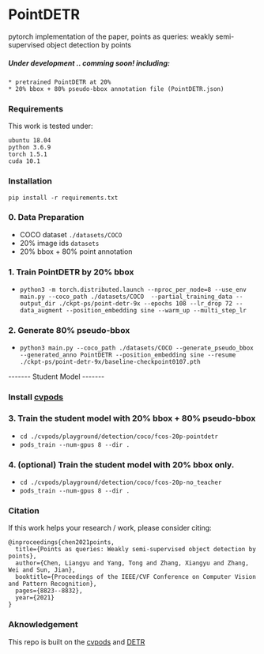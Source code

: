 # PointDETR
pytorch implementation of the paper, points as queries: weakly semi-supervised object detection by points

##### Under development .. comming soon! including:
    * pretrained PointDETR at 20%  
    * 20% bbox + 80% pseudo-bbox annotation file (PointDETR.json)

### Requirements
This work is tested under:
```
ubuntu 18.04
python 3.6.9
torch 1.5.1
cuda 10.1
```

### Installation
```
pip install -r requirements.txt
```

### 0. Data Preparation
* COCO dataset ```./datasets/COCO``` 
* 20% image ids ```datasets```
* 20% bbox + 80% point annotation

### 1. Train PointDETR by 20% bbox
* ```python3 -m torch.distributed.launch --nproc_per_node=8 --use_env main.py --coco_path ./datasets/COCO  --partial_training_data --output_dir ./ckpt-ps/point-detr-9x --epochs 108 --lr_drop 72 --data_augment --position_embedding sine --warm_up --multi_step_lr```

### 2. Generate 80% pseudo-bbox 
* ```python3 main.py --coco_path ./datasets/COCO --generate_pseudo_bbox --generated_anno PointDETR --position_embedding sine --resume ./ckpt-ps/point-detr-9x/baseline-checkpoint0107.pth```

-------  Student Model -------
### Install [cvpods](https://github.com/Megvii-BaseDetection/cvpods)

### 3. Train the student model with 20% bbox + 80% pseudo-bbox
* ```cd ./cvpods/playground/detection/coco/fcos-20p-pointdetr```
* ``` pods_train --num-gpus 8 --dir . ```

### 4. (optional) Train the student model with 20% bbox only. 
* ```cd ./cvpods/playground/detection/coco/fcos-20p-no_teacher```
* ``` pods_train --num-gpus 8 --dir . ```

### Citation
If this work helps your research / work, please consider citing:
```
@inproceedings{chen2021points,
  title={Points as queries: Weakly semi-supervised object detection by points},
  author={Chen, Liangyu and Yang, Tong and Zhang, Xiangyu and Zhang, Wei and Sun, Jian},
  booktitle={Proceedings of the IEEE/CVF Conference on Computer Vision and Pattern Recognition},
  pages={8823--8832},
  year={2021}
}
```

### Aknowledgement
This repo is built on the [cvpods](https://github.com/Megvii-BaseDetection/cvpods) and [DETR](https://github.com/facebookresearch/detr/)
